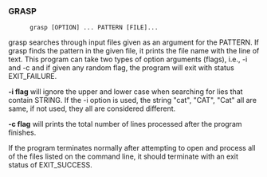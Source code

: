 ### GRASP
          grasp [OPTION] ... PATTERN [FILE]...
grasp searches through input files given as an argument for the PATTERN. If grasp finds the pattern in the given file, it prints the file name with the line of text. This program can take two types of option arguments (flags), i.e., -i and -c and if given any random flag, the program will exit with status EXIT_FAILURE.

**-i flag** will ignore the upper and lower case when searching for lies that contain STRING. If the -i option is used, the string "cat", "CAT", "Cat" all are same, if not used, they all are considered different.

**-c flag** will prints the total number of lines processed after the program finishes.

If the program terminates normally after attempting to open and process all of the files listed on the command line, it should terminate with an exit status of EXIT_SUCCESS.


